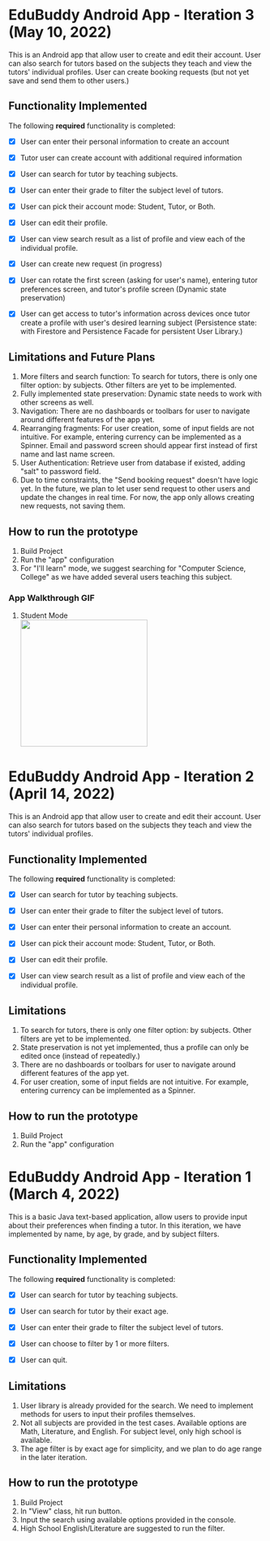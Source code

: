 # EduBuddy Android App - Iteration 3 (May 10, 2022)

This is an Android app that allow user to create and edit their account. User can also search for tutors based on
the subjects they teach and view the tutors' individual profiles. User can create booking requests (but not yet save and send them to other users.)


## Functionality Implemented

The following **required** functionality is completed:

- [x] User can enter their personal information to create an account
- [x] Tutor user can create account with additional required information
- [x] User can search for tutor by teaching subjects.
- [x] User can enter their grade to filter the subject level of tutors.
- [x] User can pick their account mode: Student, Tutor, or Both.
- [x] User can edit their profile.
- [x] User can view search result as a list of profile and view each of the individual profile.
- [x] User can create new request (in progress)
- [x] User can rotate the first screen (asking for user's name), entering tutor preferences screen, and tutor's profile screen (Dynamic state preservation)
- [x] User can get access to tutor's information across devices once tutor create a profile with user's desired learning subject (Persistence state: with Firestore and Persistence Facade for persistent User Library.)


## Limitations and Future Plans
1. More filters and search function: To search for tutors, there is only one filter option: by subjects. Other filters are yet to be implemented.
2. Fully implemented state preservation: Dynamic state needs to work with other screens as well.
3. Navigation: There are no dashboards or toolbars for user to navigate around different features of the app yet.
4. Rearranging fragments: For user creation, some of input fields are not intuitive. For example, entering currency can be
   implemented as a Spinner. Email and password screen should appear first instead of first name and last name screen.
5. User Authentication: Retrieve user from database if existed, adding "salt" to password field.
6. Due to time constraints, the "Send booking request" doesn't have logic yet. In the future, we plan to let user send request to other users and update the changes in real time. For now, the app only allows creating new requests, not saving them. 

## How to run the prototype
1. Build Project
2. Run the "app" configuration
3. For "I'll learn" mode, we suggest searching for "Computer Science, College" as we have added several users teaching this subject.

### App Walkthrough GIF
1. Student Mode
   <br /><img src="http://g.recordit.co/NKMJHwlLKE.gif" width=250><br>


# EduBuddy Android App - Iteration 2 (April 14, 2022)

This is an Android app that allow user to create and edit their account. User can also search for tutors based on 
the subjects they teach and view the tutors' individual profiles.


## Functionality Implemented

The following **required** functionality is completed:

- [x] User can search for tutor by teaching subjects.
- [x] User can enter their grade to filter the subject level of tutors.
- [x] User can enter their personal information to create an account.
- [x] User can pick their account mode: Student, Tutor, or Both.
- [x] User can edit their profile.
- [x] User can view search result as a list of profile and view each of the individual profile.


## Limitations
1. To search for tutors, there is only one filter option: by subjects. Other filters are yet to be implemented.
2. State preservation is not yet implemented, thus a profile can only be edited once (instead of repeatedly.)
3. There are no dashboards or toolbars for user to navigate around different features of the app yet.
4. For user creation, some of input fields are not intuitive. For example, entering currency can be 
implemented as a Spinner. 

## How to run the prototype
1. Build Project
2. Run the "app" configuration


# EduBuddy Android App - Iteration 1 (March 4, 2022)

This is a basic Java text-based application, allow users to provide input about their preferences when finding a tutor. In this iteration, we have implemented by name, by age, by grade, and by subject filters.


## Functionality Implemented

The following **required** functionality is completed:

- [x] User can search for tutor by teaching subjects. 
- [x] User can search for tutor by their exact age.
- [x] User can enter their grade to filter the subject level of tutors.
- [x] User can choose to filter by 1 or more filters.
- [x] User can quit.


## Limitations
1. User library is already provided for the search. We need to implement methods for users to input their profiles themselves.
2. Not all subjects are provided in the test cases. Available options are Math, Literature, and English. For subject level, only high school is available.
3. The age filter is by exact age for simplicity, and we plan to do age range in the later iteration.

## How to run the prototype
1. Build Project
2. In "View" class, hit run button. 
3. Input the search using available options provided in the console.
4. High School English/Literature are suggested to run the filter.
